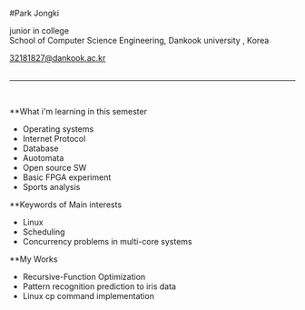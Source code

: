 
#Park Jongki

junior in college <br>
School of Computer Science Engineering, Dankook university , Korea <br>

32181827@dankook.ac.kr <br><br>
***
<br>

**What i'm learning in this semester
- Operating systems
- Internet Protocol
- Database
- Auotomata
- Open source SW 
- Basic FPGA experiment
- Sports analysis

**Keywords of Main interests
- Linux 
- Scheduling
- Concurrency problems in multi-core systems


**My Works
- Recursive-Function Optimization
- Pattern recognition prediction to iris data
- Linux cp command implementation
